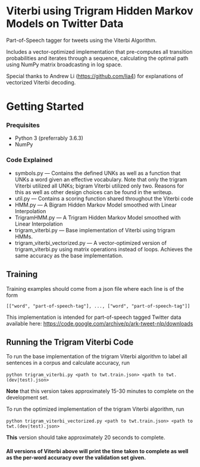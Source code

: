 # Viterbi using Trigram Hidden Markov Models on Twitter Data

Part-of-Speech tagger for tweets using the Viterbi Algorithm.

Includes a vector-optimized implementation that pre-computes all transition probabilities and iterates through a sequence, calculating the optimal path using NumPy matrix broadcasting in log space.

Special thanks to Andrew Li (https://github.com/lia4) for explanations of vectorized Viterbi decoding. 

# Getting Started

### Prequisites

* Python 3 (preferrably 3.6.3)
* NumPy

### Code Explained

* symbols.py — Contains the defined UNKs as well as a function that UNKs a word given an effective vocabulary.  Note that only the trigram Viterbi utilized all UNKs; bigram Viterbi utilized only two. Reasons for this as well as other design choices can be found in the writeup.
* util.py — Contains a scoring function shared throughout the Viterbi code
* HMM.py — A Bigram Hidden Markov Model smoothed with Linear Interpolation
* TrigramHMM.py — A Trigram Hidden Markov Model smoothed with Linear Interpolation
* trigram_viterbi.py — Base implementation of Viterbi using trigram HMMs.
* trigram_viterbi_vectorized.py — A vector-optimized version of trigram_viterbi.py using matrix operations instead of loops. Achieves the same accuracy as the base implementation.

## Training
Training examples should come from a json file where each line is of the form

``[["word", "part-of-speech-tag"], ..., ["word", "part-of-speech-tag"]]``

This implementation is intended for part-of-speech tagged Twitter data available here: https://code.google.com/archive/p/ark-tweet-nlp/downloads

## Running the Trigram Viterbi Code

To run the base implementation of the trigram Viterbi algorithm to label all sentences in a corpus and calculate accuracy, run

​	`python trigram_viterbi.py <path to twt.train.json> <path to twt.(dev|test).json>`

**Note** that this version takes approximately 15-30 minutes to complete on the development set.

To run the optimized implementation of the trigram Viterbi algorithm, run

​	`python trigram_viterbi_vectorized.py <path to twt.train.json> <path to twt.(dev|test).json>`

**This** version should take approximately 20 seconds to complete.


#### **All** versions of Viterbi above will print the time taken to complete as well as the per-word accuracy over the validation set given.
